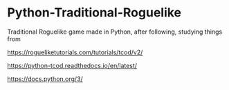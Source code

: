 # Python-Traditional-Roguelike
Traditional Roguelike game made in Python, after following, studying  things from 

https://rogueliketutorials.com/tutorials/tcod/v2/

https://python-tcod.readthedocs.io/en/latest/

https://docs.python.org/3/
